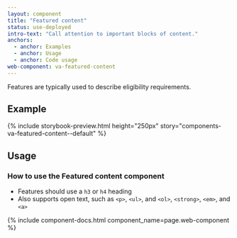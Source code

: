 ```yaml
---
layout: component
title: "Featured content"
status: use-deployed
intro-text: "Call attention to important blocks of content."
anchors:
  - anchor: Examples
  - anchor: Usage
  - anchor: Code usage
web-component: va-featured-content
---
```


Features are typically used to describe eligibility requirements.

## Example

{% include storybook-preview.html height="250px" story="components-va-featured-content--default" %}

## Usage

### How to use the Featured content component 

* Features should use a `h3` or `h4` heading
* Also supports open text, such as `<p>`, `<ul>`, and `<ol>`, `<strong>`, `<em>`, and `<a>`

{% include component-docs.html component_name=page.web-component %}